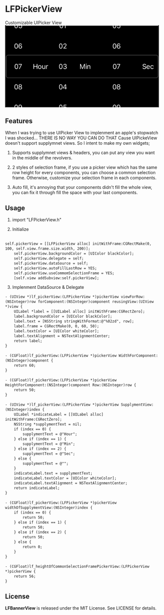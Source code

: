 # LFPickerView
Customizable UIPicker View
![alt text](/demoPic.png)
## Features

When I was trying to use UIPicker View to implenment an apple's stopwatch I was shocked... THERE IS NO WAY YOU CAN DO THAT Cause UIPickeView doesn't support supplymnet views. So I intent to make my own widgets;

1. Supports supplymnet views & headers, you can put any view you want in the middle of the revolvers.

2. 2 styles of selection frame, if you use a picker view which has the same row height for every components, you can choose a common selection frame. Otherwise, customize your selection frame in each components.

3. Auto fill, it's annoying that your components didn't fill the whole view, you can fix it through fill the space with your last components.

## Usage

1. import "LFPickerView.h"

2. Initialize

```objc

self.pickerView = [[LFPickerView alloc] initWithFrame:CGRectMake(0, 100, self.view.frame.size.width, 200)];
    self.pickerView.backgroundColor = [UIColor blackColor];
    self.pickerView.delegate = self;
    self.pickerView.dataSource = self;
    self.pickerView.autoFillLastRow = YES;
    self.pickerView.useCommomSelectionFrame = YES;
    [self.view addSubview:self.pickerView];

```

3. Implenment DataSource & Delegate

```objc
- (UIView *)lf_pickerView:(LFPickerView *)pickerView viewForRow:(NSInteger)row forComponent:(NSInteger)component reusingView:(UIView *)view {
    UILabel *label = [[UILabel alloc] initWithFrame:CGRectZero];
    label.backgroundColor = [UIColor blackColor];
    label.text = [NSString stringWithFormat:@"%02zd", row];
    label.frame = CGRectMake(0, 0, 60, 50);
    label.textColor = [UIColor whiteColor];
    label.textAlignment = NSTextAlignmentCenter;
    return label;
}

- (CGFloat)lf_pickerView:(LFPickerView *)pickerView WidthForComponent:(NSInteger)component {
    return 60;
}

- (CGFloat)lf_pickerView:(LFPickerView *)pickerView HeightForComponent:(NSInteger)component Row:(NSInteger)row {
    return 50;
}

- (UIView *)lf_pickerView:(LFPickerView *)pickerView SupplymentView:(NSInteger)index {
    UILabel *indicateLabel = [[UILabel alloc] initWithFrame:CGRectZero];
    NSString *supplymentText = nil;
    if (index == 0) {
        supplymentText = @"Hour";
    } else if (index == 1) {
        supplymentText = @"Min";
    } else if (index == 2) {
        supplymentText = @"Sec";
    } else {
        supplymentText = @"";
    }
    indicateLabel.text = supplymentText;
    indicateLabel.textColor = [UIColor whiteColor];
    indicateLabel.textAlignment = NSTextAlignmentCenter;
    return indicateLabel;
}

- (CGFloat)lf_pickerView:(LFPickerView *)pickerView widthOfSupplymentView:(NSInteger)index {
    if (index == 0) {
        return 50;
    } else if (index == 1) {
        return 50;
    } else if (index == 2) {
        return 50;
    } else {
        return 0;
    }
}

- (CGFloat)lf_heightOfCommonSelectionFramePickerView:(LFPickerView *)pickerView {
    return 56;
}
```

## License

**LFBannerView** is released under the MIT License. See LICENSE for details.

